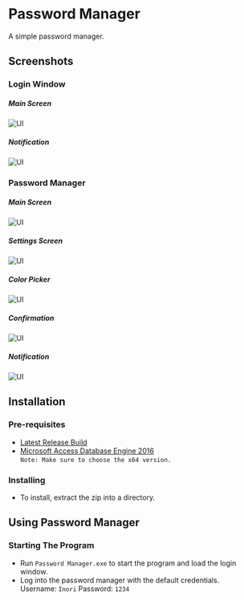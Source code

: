 # Password Manager
A simple password manager.

## Screenshots

### Login Window
##### Main Screen
![UI](https://user-images.githubusercontent.com/124441402/224857737-80140e2b-35c3-4938-ae53-61b05c259a81.png)
##### Notification
![UI](https://user-images.githubusercontent.com/124441402/224800366-b871ee03-cf61-4b41-88f6-24214edfc3da.png)

### Password Manager
##### Main Screen
![UI](https://user-images.githubusercontent.com/124441402/224857872-4ac0e4ae-842a-4fa8-91dd-e9bf29ba8a89.png)
##### Settings Screen
![UI](https://user-images.githubusercontent.com/124441402/224815733-71a99199-e32f-4e3f-8ec7-549e637a2ee6.png)
##### Color Picker
![UI](https://user-images.githubusercontent.com/124441402/225423164-627c87ba-2186-40b7-a116-05e1f705dd22.png)
##### Confirmation
![UI](https://user-images.githubusercontent.com/124441402/224815762-5ee9b117-b19b-4fb5-98fa-0e912217ed20.png)
##### Notification
![UI](https://user-images.githubusercontent.com/124441402/224815770-16c821a7-744d-498d-9580-de97376bce4b.png)

## Installation

### Pre-requisites
- [Latest Release Build](https://github.com/notInori/Password-Manager-Drakula/releases/)
- [Microsoft Access Database Engine 2016](https://www.microsoft.com/en-us/download/details.aspx?id=54920)  
`Note: Make sure to choose the x64 version.`

### Installing
- To install, extract the zip into a directory.

## Using Password Manager

### Starting The Program
- Run `Password Manager.exe` to start the program and load the login window.
- Log into the password manager with the default credentials.  
  Username: `Inori`
  Password: `1234`
